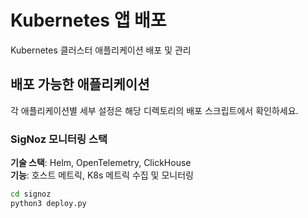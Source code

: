 # Kubernetes 앱 배포

Kubernetes 클러스터 애플리케이션 배포 및 관리

## 배포 가능한 애플리케이션

각 애플리케이션별 세부 설정은 해당 디렉토리의 배포 스크립트에서 확인하세요.

### SigNoz 모니터링 스택

**기술 스택**: Helm, OpenTelemetry, ClickHouse  
**기능**: 호스트 메트릭, K8s 메트릭 수집 및 모니터링

```bash
cd signoz
python3 deploy.py
```
